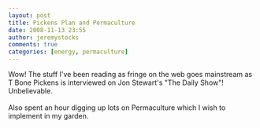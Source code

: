 ```yaml
---
layout: post
title: Pickens Plan and Permaculture
date: 2008-11-13 23:55
author: jeremystocks
comments: true
categories: [energy, permaculture]
---
```

Wow! The stuff I've been reading as fringe on the web goes mainstream as T Bone Pickens is interviewed on Jon Stewart's "The Daily Show"! Unbelievable. <br /><br />Also spent an hour digging up lots on Permaculture which I wish to implement in my garden.
